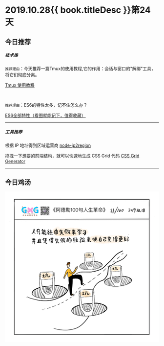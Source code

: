 # 2019.10.28{{ book.titleDesc }}第24天

## 今日推荐

##### 技术类

 `推荐理由`：今天推荐一篇Tmux的使用教程,它的作用：会话与窗口的"解绑"工具，将它们彻底分离。

 [Tmux 使用教程](http://www.ruanyifeng.com/blog/2019/10/tmux.html)

<br>

 `推荐理由`：ES6的特性太多，记不住怎么办？

[ES6全部特性（看图就能记下，值得收藏）](https://juejin.im/post/5d9bf530518825427b27639d?utm_source=gold_browser_extension)

---
##### 工具推荐

根据 IP 地址得到区域运营商
[node-ip2region](https://github.com/yourtion/node-ip2region)


拖拽一下想要的前端结构，就可以快速地生成 CSS Grid 代码
[CSS Grid Generator](https://cssgrid-generator.netlify.com/)

---
## 今日鸡汤

![](../../images/20191028.jpg)


